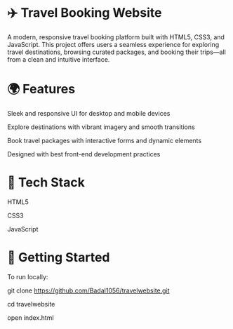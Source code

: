# ✈️ Travel Booking Website

A modern, responsive travel booking platform built with HTML5, CSS3, and JavaScript. This project offers users a seamless experience for exploring travel destinations, browsing curated packages, and booking their trips—all from a clean and intuitive interface.


# 🌍 Features

Sleek and responsive UI for desktop and mobile devices

Explore destinations with vibrant imagery and smooth transitions

Book travel packages with interactive forms and dynamic elements

Designed with best front-end development practices


# 🔧 Tech Stack

HTML5

CSS3

JavaScript


# 🚀 Getting Started

To run locally:

git clone https://github.com/Badal1056/travelwebsite.git

cd travelwebsite

open index.html
